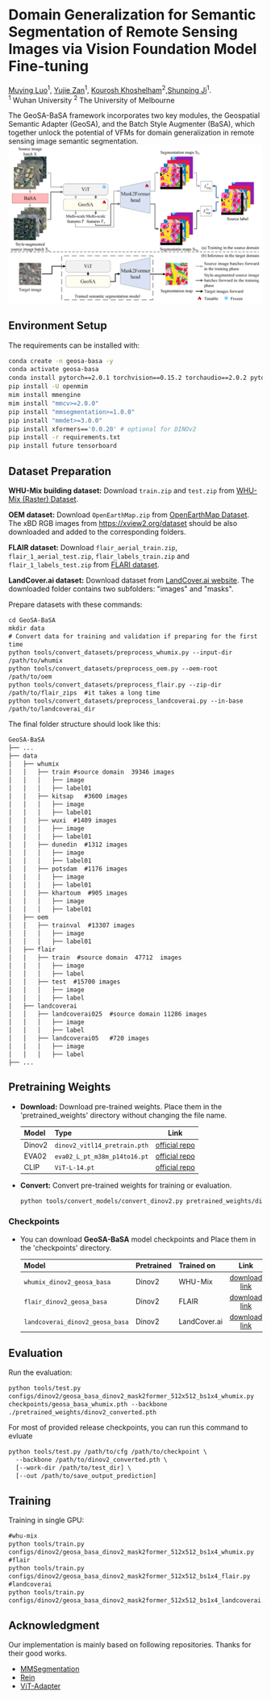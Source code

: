 # Domain Generalization for Semantic Segmentation of Remote Sensing Images via Vision Foundation Model Fine-tuning
[Muying Luo](https://orcid.org/0009-0007-0603-3590)<sup>1</sup>, [Yujie Zan](https://orcid.org/0009-0006-6454-0577)<sup>1</sup>, [Kourosh Khoshelham](https://orcid.org/0000-0001-6639-1727)<sup>2</sup>,[Shunping Ji](https://orcid.org/0000-0002-3088-1481)<sup>1</sup>. <br />
<sup>1</sup> Wuhan University    <sup>2</sup> The University of Melbourne



The GeoSA-BaSA framework incorporates two key modules, the Geospatial Semantic Adapter (GeoSA), and the Batch Style Augmenter (BaSA), which together unlock the potential of VFMs for domain generalization in remote sensing image semantic segmentation.
![GeoSA-BaSA Framework](docs/framework.png)


## Environment Setup
The requirements can be installed with:
```bash
conda create -n geosa-basa -y
conda activate geosa-basa
conda install pytorch==2.0.1 torchvision==0.15.2 torchaudio==2.0.2 pytorch-cuda=11.7 -c pytorch -c nvidia -y
pip install -U openmim
mim install mmengine
mim install "mmcv>=2.0.0"
pip install "mmsegmentation>=1.0.0"
pip install "mmdet>=3.0.0"
pip install xformers=='0.0.20' # optional for DINOv2
pip install -r requirements.txt
pip install future tensorboard
```

## Dataset Preparation
**WHU-Mix building dataset:** Download `train.zip` and `test.zip` from [WHU-Mix (Raster) Dataset](https://gpcv.whu.edu.cn/data/whu-mix(raster)/whu_mix%20(raster).html).

**OEM dataset:** Download `OpenEarthMap.zip` from [OpenEarthMap Dataset](https://zenodo.org/records/7223446). The xBD RGB images from https://xview2.org/dataset should be also downloaded and added to the corresponding folders.

**FLAIR dataset:** Download `flair_aerial_train.zip`, `flair_1_aerial_test.zip`, `flair_labels_train.zip` and `flair_1_labels_test.zip` from [FLARI dataset](https://ignf.github.io/FLAIR/FLAIR1/flair_1.html).

**LandCover.ai dataset:** Download dataset from [LandCover.ai website](https://www.kaggle.com/datasets/adrianboguszewski/landcoverai/data). The downloaded folder contains two subfolders: "images" and "masks".

Prepare datasets with these commands:
```shell
cd GeoSA-BaSA
mkdir data
# Convert data for training and validation if preparing for the first time
python tools/convert_datasets/preprocess_whumix.py --input-dir /path/to/whumix
python tools/convert_datasets/preprocess_oem.py --oem-root /path/to/oem
python tools/convert_datasets/preprocess_flair.py --zip-dir /path/to/flair_zips  #it takes a long time
python tools/convert_datasets/preprocess_landcoverai.py --in-base /path/to/landcoverai_dir
```

The final folder structure should look like this:

```
GeoSA-BaSA
├── ...
├── data
│   ├── whumix 
│   │   ├── train #source domain  39346 images
│   │   │   ├── image
│   │   │   ├── label01
│   │   ├── kitsap   #3600 images
│   │   │   ├── image
│   │   │   ├── label01
│   │   ├── wuxi  #1409 images
│   │   │   ├── image
│   │   │   ├── label01
│   │   ├── dunedin  #1312 images
│   │   │   ├── image
│   │   │   ├── label01
│   │   ├── potsdam  #1176 images
│   │   │   ├── image
│   │   │   ├── label01
│   │   ├── khartoum  #905 images
│   │   │   ├── image
│   │   │   ├── label01
│   ├── oem
│   │   ├── trainval  #13307 images
│   │   │   ├── image
│   │   │   ├── label01
│   ├── flair
│   │   ├── train  #source domain  47712  images
│   │   │   ├── image
│   │   │   ├── label
│   │   ├── test  #15700 images
│   │   │   ├── image
│   │   │   ├── label
│   ├── landcoverai  
│   │   ├── landcoverai025  #source domain 11286 images
│   │   │   ├── image
│   │   │   ├── label
│   │   ├── landcoverai05   #720 images
│   │   │   ├── image
│   │   │   ├── label
├── ...
```
## Pretraining Weights
* **Download:** Download pre-trained weights. Place them in the 'pretrained_weights' directory without changing the file name.

  | Model  | Type | Link |
  |-------|-----|:-----:|
  | Dinov2 | `dinov2_vitl14_pretrain.pth`                |[official repo](https://dl.fbaipublicfiles.com/dinov2/dinov2_vitl14/dinov2_vitl14_pretrain.pth)|
  | EVA02  | `eva02_L_pt_m38m_p14to16.pt`                |[official repo](https://huggingface.co/Yuxin-CV/EVA-02/blob/main/eva02/pt/eva02_L_pt_m38m_p14to16.pt)|
  | CLIP      | `ViT-L-14.pt` |[official repo](https://openaipublic.azureedge.net/clip/models/b8cca3fd41ae0c99ba7e8951adf17d267cdb84cd88be6f7c2e0eca1737a03836/ViT-L-14.pt)|

* **Convert:** Convert pre-trained weights for training or evaluation.
  ```bash
  python tools/convert_models/convert_dinov2.py pretrained_weights/dinov2_vitl14_pretrain.pth pretrained_weights/dinov2_converted.pth
  ```

### Checkpoints
- You can download **GeoSA-BaSA** model checkpoints and Place them in the 'checkpoints' directory.

  | Model | Pretrained | Trained on   | Link |
  |-----|--------------|-----|:-----:|
  | `whumix_dinov2_geosa_basa` | Dinov2 | WHU-Mix      |[download link](https://drive.google.com/file/d/1S27DTPc9ZInfznPRTB2JyFn-uc3cvXUa/view?usp=sharing)|
  | `flair_dinov2_geosa_basa` | Dinov2 | FLAIR        |[download link](https://drive.google.com/file/d/1uxqdMRWKe-wCu3j8Wp_qjIi4X2XrMqI1/view?usp=sharing)|
  | `landcoverai_dinov2_geosa_basa` | Dinov2 | LandCover.ai |[download link](https://drive.google.com/file/d/13cdNY3fQ0bdbZMmfTQpRdbr5gRehhRkQ/view?usp=sharing)|


## Evaluation
  Run the evaluation:
  ```
  python tools/test.py configs/dinov2/geosa_basa_dinov2_mask2former_512x512_bs1x4_whumix.py checkpoints/geosa_basa_whumix.pth --backbone ./pretrained_weights/dinov2_converted.pth
  ```
  For most of provided release checkpoints, you can run this command to evluate
  ```
  python tools/test.py /path/to/cfg /path/to/checkpoint \
    --backbone /path/to/dinov2_converted.pth \
    [--work-dir /path/to/test_dir] \
    [--out /path/to/save_output_prediction]
  ```

## Training
Training in single GPU:
```
#whu-mix
python tools/train.py configs/dinov2/geosa_basa_dinov2_mask2former_512x512_bs1x4_whumix.py
#flair
python tools/train.py configs/dinov2/geosa_basa_dinov2_mask2former_512x512_bs1x4_flair.py
#landcoverai
python tools/train.py configs/dinov2/geosa_basa_dinov2_mask2former_512x512_bs1x4_landcoverai.py
```

## Acknowledgment
Our implementation is mainly based on following repositories. Thanks for their good works.
* [MMSegmentation](https://github.com/open-mmlab/mmsegmentation)
* [Rein](https://github.com/w1oves/Rein)
* [ViT-Adapter](https://github.com/czczup/ViT-Adapter)

